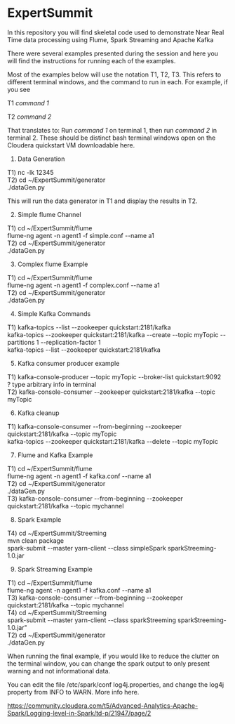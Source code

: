 # ExpertSummit

In this repository you will find skeletal code used to demonstrate Near Real Time data processing using Flume, Spark Streaming and Apache Kafka

There were several examples presented during the session and here you will find the instructions for running each of the examples.

Most of the examples below will use the notation T1, T2, T3. This refers to different terminal windows, and the command to run in each. For example, if you see

T1
    *command 1*

T2
    *command 2*

That translates to: Run *command 1* on terminal 1, then run *command 2* in terminal 2. These should be distinct bash terminal windows open on the Cloudera quickstart VM downloadable here. 

1) Data Generation

  T1)
    nc -lk 12345  
  T2) 
    cd ~/ExpertSummit/generator  
    ./dataGen.py  

  This will run the data generator  in T1 and display the results in T2.

2) Simple flume Channel

  T1) 
    cd ~/ExpertSummit/flume  
    flume-ng agent -n agent1 -f simple.conf --name a1  
  T2) 
    cd ~/ExpertSummit/generator  
    ./dataGen.py  

3) Complex flume Example

  T1)
    cd ~/ExpertSummit/flume  
    flume-ng agent -n agent1 -f complex.conf --name a1  
  T2)
    cd ~/ExpertSummit/generator  
    ./dataGen.py  

4) Simple Kafka Commands

  T1) 
    kafka-topics --list --zookeeper quickstart:2181/kafka  
    kafka-topics --zookeeper quickstart:2181/kafka --create --topic myTopic --partitions 1 --replication-factor 1  
    kafka-topics --list --zookeeper quickstart:2181/kafka  

5) Kafka consumer producer example

  T1) 
    kafka-console-producer --topic myTopic --broker-list quickstart:9092  
?    type arbitrary info in terminal  
  T2) 
    kafka-console-consumer --zookeeper quickstart:2181/kafka --topic myTopic  

6) Kafka cleanup

  T1) 
    kafka-console-consumer --from-beginning --zookeeper quickstart:2181/kafka --topic myTopic  
    kafka-topics --zookeeper quickstart:2181/kafka --delete --topic myTopic  


7) Flume and Kafka Example

  T1)
    cd ~/ExpertSummit/flume  
    flume-ng agent -n agent1 -f kafka.conf --name a1  
  T2) 
    cd ~/ExpertSummit/generator  
    ./dataGen.py  
  T3) 
    kafka-console-consumer --from-beginning --zookeeper quickstart:2181/kafka --topic mychannel  

8) Spark Example

  T4) 
    cd ~/ExpertSummit/Streeming  
    mvn clean package  
    spark-submit --master yarn-client --class simpleSpark sparkStreeming-1.0.jar  

9) Spark Streaming Example
 
  T1)
    cd ~/ExpertSummit/flume  
    flume-ng agent -n agent1 -f kafka.conf --name a1  
  T3) 
    kafka-console-consumer --from-beginning --zookeeper quickstart:2181/kafka --topic mychannel  
  T4)
    cd ~/ExpertSummit/Streeming  
    spark-submit --master yarn-client --class sparkStreeming sparkStreeming-1.0.jar"  
  T2) 
    cd ~/ExpertSummit/generator  
    ./dataGen.py  


When running the final example, if you would like to reduce the clutter on the terminal window, you can change the spark output to only present warning and not informational data.

You can edit the file /etc/spark/conf log4j.properties, and change the log4j property from INFO to WARN. More info here. 

   https://community.cloudera.com/t5/Advanced-Analytics-Apache-Spark/Logging-level-in-Spark/td-p/21947/page/2





